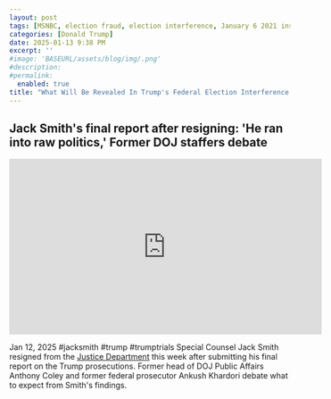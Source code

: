 ```yaml
---
layout: post
tags: [MSNBC, election fraud, election interference, January 6 2021 insurrection, politics]
categories: [Donald Trump]
date: 2025-01-13 9:38 PM
excerpt: ''
#image: 'BASEURL/assets/blog/img/.png'
#description:
#permalink:
  enabled: true
title: "What Will Be Revealed In Trump's Federal Election Interference Case?"
---
```



## Jack Smith's final report after resigning: 'He ran into raw politics,' Former DOJ staffers debate

<iframe width="560" height="315" src="https://www.youtube.com/embed/7-VdcyL8GXY?si=bmxhyNMAvvZx9rdd" title="YouTube video player" frameborder="0" allow="accelerometer; autoplay; clipboard-write; encrypted-media; gyroscope; picture-in-picture; web-share" referrerpolicy="strict-origin-when-cross-origin" allowfullscreen></iframe>

Jan 12, 2025  #jacksmith #trump #trumptrials
Special Counsel Jack Smith resigned from the [Justice Department](https://www.justice.gov/) this week after submitting his final report on the Trump prosecutions. Former head of DOJ Public Affairs Anthony Coley and former federal prosecutor Ankush Khardori debate what to expect from Smith's findings.

